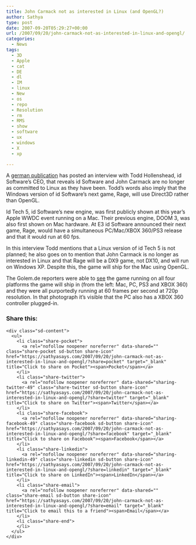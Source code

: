 ```yaml
---
title: John Carmack not as interested in Linux (and OpenGL?)
author: Sathya
type: post
date: 2007-09-20T05:29:27+00:00
url: /2007/09/20/john-carmack-not-as-interested-in-linux-and-opengl/
categories:
  - News
tags:
  - 3D
  - Apple
  - cat
  - DE
  - dl
  - IM
  - linux
  - New
  - os
  - repo
  - Resolution
  - rm
  - RMS
  - show
  - software
  - ux
  - windows
  - X
  - xp

---
```

A [german publication][1] has posted an interview with Todd Hollenshead, id Software&#8217;s CEO, that reveals id Software and John Carmack are no longer as committed to Linux as they have been. Todd&#8217;s words also imply that the Windows version of id Software&#8217;s next game, Rage, will use Direct3D rather than OpenGL.

Id Tech 5, id Software&#8217;s new engine, was first publicly shown at this year&#8217;s Apple WWDC event running on a Mac. Their previous engine, DOOM 3, was also first shown on Mac hardware. At E3 id Software announced their next game, Rage, would have a simultaneous PC/Mac/XBOX 360/PS3 release and that it would run at 60 fps.

In this interview Todd mentions that a Linux version of id Tech 5 is not planned; he also goes on to mention that John Carmack is no longer as interested in Linux and that Rage will be a DX9 game, not DX10, and will run on Windows XP. Despite this, the game will ship for the Mac using OpenGL.

The Golem.de reporters were able to [see][2] the game running on all four platforms the game will ship in (from the left: Mac, PC, PS3 and XBOX 360) and they were all purportedly running at 60 frames per second at 720p resolution. In that photograph it&#8217;s visible that the PC also has a XBOX 360 controller plugged-in.

<div class="sharedaddy sd-sharing-enabled">
  <div class="robots-nocontent sd-block sd-social sd-social-icon-text sd-sharing">
    <h3 class="sd-title">
      Share this:
    </h3>
    
    <div class="sd-content">
      <ul>
        <li class="share-pocket">
          <a rel="nofollow noopener noreferrer" data-shared="" class="share-pocket sd-button share-icon" href="https://sathyasays.com/2007/09/20/john-carmack-not-as-interested-in-linux-and-opengl/?share=pocket" target="_blank" title="Click to share on Pocket"><span>Pocket</span></a>
        </li>
        <li class="share-twitter">
          <a rel="nofollow noopener noreferrer" data-shared="sharing-twitter-49" class="share-twitter sd-button share-icon" href="https://sathyasays.com/2007/09/20/john-carmack-not-as-interested-in-linux-and-opengl/?share=twitter" target="_blank" title="Click to share on Twitter"><span>Twitter</span></a>
        </li>
        <li class="share-facebook">
          <a rel="nofollow noopener noreferrer" data-shared="sharing-facebook-49" class="share-facebook sd-button share-icon" href="https://sathyasays.com/2007/09/20/john-carmack-not-as-interested-in-linux-and-opengl/?share=facebook" target="_blank" title="Click to share on Facebook"><span>Facebook</span></a>
        </li>
        <li class="share-linkedin">
          <a rel="nofollow noopener noreferrer" data-shared="sharing-linkedin-49" class="share-linkedin sd-button share-icon" href="https://sathyasays.com/2007/09/20/john-carmack-not-as-interested-in-linux-and-opengl/?share=linkedin" target="_blank" title="Click to share on LinkedIn"><span>LinkedIn</span></a>
        </li>
        <li class="share-email">
          <a rel="nofollow noopener noreferrer" data-shared="" class="share-email sd-button share-icon" href="https://sathyasays.com/2007/09/20/john-carmack-not-as-interested-in-linux-and-opengl/?share=email" target="_blank" title="Click to email this to a friend"><span>Email</span></a>
        </li>
        <li class="share-end">
        </li>
      </ul>
    </div>
  </div>
</div>

 [1]: http://www.golem.de/0708/54357.html
 [2]: http://scr3.golem.de/?d=0708/idtech5&a=54357&s=4